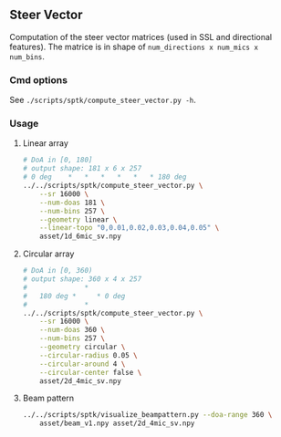 ## Steer Vector

Computation of the steer vector matrices (used in SSL and directional features). The matrice is in shape of `num_directions x num_mics x num_bins`.

### Cmd options

See `./scripts/sptk/compute_steer_vector.py -h`.

### Usage

1. Linear array
    ```bash
    # DoA in [0, 180]
    # output shape: 181 x 6 x 257
    # 0 deg    *   *   *   *   *   * 180 deg
    ../../scripts/sptk/compute_steer_vector.py \
        --sr 16000 \
        --num-doas 181 \
        --num-bins 257 \
        --geometry linear \
        --linear-topo "0,0.01,0.02,0.03,0.04,0.05" \
        asset/1d_6mic_sv.npy
    ```

2. Circular array
    ```bash
    # DoA in [0, 360)
    # output shape: 360 x 4 x 257
    #              *
    #   180 deg *     * 0 deg
    #              *   
    ../../scripts/sptk/compute_steer_vector.py \
        --sr 16000 \
        --num-doas 360 \
        --num-bins 257 \
        --geometry circular \
        --circular-radius 0.05 \
        --circular-around 4 \
        --circular-center false \
        asset/2d_4mic_sv.npy
    ```

3. Beam pattern
    ```bash
    ../../scripts/sptk/visualize_beampattern.py --doa-range 360 \
        asset/beam_v1.npy asset/2d_4mic_sv.npy 
    ```